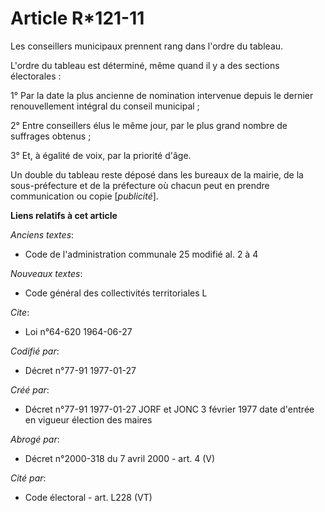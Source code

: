 # Article R*121-11

Les conseillers municipaux prennent rang dans l'ordre du tableau.

L'ordre du tableau est déterminé, même quand il y a des sections électorales :

1° Par la date la plus ancienne de nomination intervenue depuis le dernier renouvellement intégral du conseil municipal ;

2° Entre conseillers élus le même jour, par le plus grand nombre de suffrages obtenus ;

3° Et, à égalité de voix, par la priorité d'âge.

Un double du tableau reste déposé dans les bureaux de la mairie, de la sous-préfecture et de la préfecture où chacun peut en
prendre communication ou copie [*publicité*].

**Liens relatifs à cet article**

_Anciens textes_:

  - Code de l'administration communale 25 modifié al. 2 à 4

_Nouveaux textes_:

  - Code général des collectivités territoriales L

_Cite_:

  - Loi n°64-620 1964-06-27

_Codifié par_:

  - Décret n°77-91 1977-01-27

_Créé par_:

  - Décret n°77-91 1977-01-27 JORF et JONC 3 février 1977 date d'entrée en vigueur élection des maires

_Abrogé par_:

  - Décret n°2000-318 du 7 avril 2000 - art. 4 (V)

_Cité par_:

  - Code électoral - art. L228 (VT)
